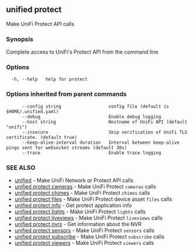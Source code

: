 ## unified protect

Make UniFi Protect API calls

### Synopsis

Complete access to UniFi's Protect API from the command line

### Options

```
  -h, --help   help for protect
```

### Options inherited from parent commands

```
      --config string                  config file (default is $HOME/.unified.yaml)
      --debug                          Enable debug logging
      --host string                    Hostname of UniFi API (default "unifi")
      --insecure                       Skip verification of UniFi TLS certificate. (default true)
      --keep-alive-interval duration   Interval between keep-alive pings sent for websocket streams (default 30s)
      --trace                          Enable trace logging
```

### SEE ALSO

* [unified](unified.md)	 - Make UniFi Network or Protect API calls
* [unified protect cameras](unified_protect_cameras.md)	 - Make UniFi Protect `cameras` calls
* [unified protect chimes](unified_protect_chimes.md)	 - Make UniFi Protect `chimes` calls
* [unified protect files](unified_protect_files.md)	 - Make UniFi Protect device asset `files` calls
* [unified protect info](unified_protect_info.md)	 - Get protect application info
* [unified protect lights](unified_protect_lights.md)	 - Make UniFi Protect `lights` calls
* [unified protect liveviews](unified_protect_liveviews.md)	 - Make UniFi Protect `liveviews` calls
* [unified protect nvrs](unified_protect_nvrs.md)	 - Get information about the NVR
* [unified protect sensors](unified_protect_sensors.md)	 - Make UniFi Protect `sensors` calls
* [unified protect subscribe](unified_protect_subscribe.md)	 - Make UniFi Protect `subscribe` calls
* [unified protect viewers](unified_protect_viewers.md)	 - Make UniFi Protect `viewers` calls

